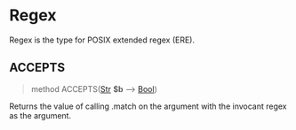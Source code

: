 # Regex
 Regex is the type for POSIX extended regex (ERE).
## ACCEPTS
>method ACCEPTS([Str](./Str.md) **$b** ⟶ [Bool](./Bool.md))


 Returns the value of calling .match on the argument with the invocant regex as the argument.
